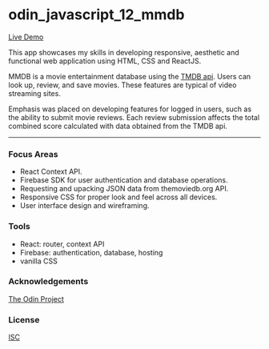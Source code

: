 # odin_javascript_12_mmdb

[Live Demo](https://mmdb-97518.web.app)

This app showcases my skills in developing responsive, aesthetic and functional web application using HTML, CSS and ReactJS.

MMDB is a movie entertainment database using the [TMDB api](https://www.developers.themoviedb.org). Users can look up, review, and save movies. These features are typical of video streaming sites.

Emphasis was placed on developing features for logged in users, such as the ability to submit movie reviews. Each review submission affects the total combined score calculated with data obtained from the TMDB api.   

<hr/>

### Focus Areas

- React Context API.
- Firebase SDK for user authentication and database operations.
- Requesting and upacking JSON data from themoviedb.org API.
- Responsive CSS for proper look and feel across all devices.
- User interface design and wireframing.

### Tools

- React: router, context API
- Firebase: authentication, database, hosting
- vanilla CSS


### Acknowledgements

[The Odin Project](https://www.theodinproject.com/)

### License

[ISC](https://opensource.org/licenses/ISC)
